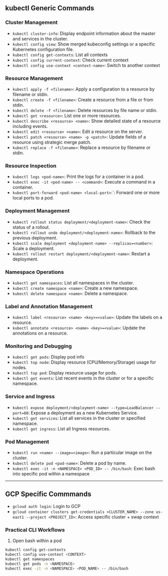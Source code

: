 ## kubectl Generic Commands

### Cluster Management

- `kubectl cluster-info`: Display endpoint information about the master and services in the cluster.
- `kubectl config view`: Show merged kubeconfig settings or a specific Kubernetes configuration file.
- `kubectl config get-contexts`: List all contexts
- `kubectl config current-context`: Check current context
- `kubectl config use-context <context-name>`: Switch to another context

### Resource Management

- `kubectl apply -f <filename>`: Apply a configuration to a resource by filename or stdin.
- `kubectl create -f <filename>`: Create a resource from a file or from stdin.
- `kubectl delete -f <filename>`: Delete resources by file name or stdin.
- `kubectl get <resource>`: List one or more resources.
- `kubectl describe <resource> <name>`: Show detailed state of a resource including events.
- `kubectl edit <resource> <name>`: Edit a resource on the server.
- `kubectl patch <resource> <name> -p <patch>`: Update fields of a resource using strategic merge patch.
- `kubectl replace -f <filename>`: Replace a resource by filename or stdin.

### Resource Inspection

- `kubectl logs <pod-name>`: Print the logs for a container in a pod.
- `kubectl exec -it <pod-name> -- <command>`: Execute a command in a container.
- `kubectl port-forward <pod-name> <local-port>`:<pod-port>`: Forward one or more local ports to a pod.

### Deployment Management

- `kubectl rollout status deployment/<deployment-name>`: Check the status of a rollout.
- `kubectl rollout undo deployment/<deployment-name>`: Rollback to the previous deployment.
- `kubectl scale deployment <deployment-name> --replicas=<number>`: Scale a deployment.
- `kubectl rollout restart deployment/<deployment-name>`: Restart a deployment.

### Namespace Operations

- `kubectl get namespaces`: List all namespaces in the cluster.
- `kubectl create namespace <name>`: Create a new namespace.
- `kubectl delete namespace <name>`: Delete a namespace.

### Label and Annotation Management

- `kubectl label <resource> <name> <key>=<value>`: Update the labels on a resource.
- `kubectl annotate <resource> <name> <key>=<value>`: Update the annotations on a resource.

### Monitoring and Debugging

- `kubectl get pods`: Display pod info
- `kubectl top node`: Display resource (CPU/Memory/Storage) usage for nodes.
- `kubectl top pod`: Display resource usage for pods.
- `kubectl get events`: List recent events in the cluster or for a specific namespace.

### Service and Ingress

- `kubectl expose deployment/<deployment-name> --type=LoadBalancer --port=80`: Expose a deployment as a new Kubernetes Service.
- `kubectl get services`: List all services in the cluster or specified namespace.
- `kubectl get ingress`: List all Ingress resources.

### Pod Management

- `kubectl run <name> --image=<image>`: Run a particular image on the cluster.
- `kubectl delete pod <pod-name>`: Delete a pod by name.
- `kubectl exec -it -n <NAMESPACE> <POD_ID> -- /bin/bash`: Exec bash into specific pod within a namespace

---

## GCP Specific Commmands

- `gcloud auth login`: Login to GCP
- `gcloud container clusters get-credentials <CLUSTER_NAME> --zone us-east1 --project <PROJECT_ID>`: Access specific cluster + swap context

### Practical CLI Workflows

1. Open bash within a pod

```bash
kubectl config get-contexts
kubectl config use-context <CONTEXT>
kubectl get namespaces
kubectl get pods -n <NAMESPACE>
kubectl exec -it -n <NAMESPACE> <POD_NAME> -- /bin/bash
```
